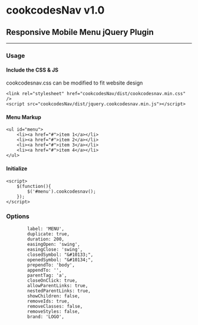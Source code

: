 # cookcodesNav v1.0
## Responsive Mobile Menu jQuery Plugin
* * *
### Usage

#### Include the CSS & JS
cookcodesnav.css can be modified to fit website design

    <link rel="stylesheet" href="cookcodesNav/dist/cookcodesnav.min.css" />
    <script src="cookcodesNav/dist/jquery.cookcodesnav.min.js"></script>

#### Menu Markup

    <ul id="menu">
        <li><a href="#">item 1</a></li>
        <li><a href="#">item 2</a></li>
        <li><a href="#">item 3</a></li>
        <li><a href="#">item 4</a></li>
    </ul>
#### Initialize

    <script>
        $(function(){
            $('#menu').cookcodesnav();
        });
    </script>

### Options
 			label: 'MENU',
            duplicate: true,
            duration: 200,
            easingOpen: 'swing',
            easingClose: 'swing',
            closedSymbol: "&#10133;",
            openedSymbol: "&#10134;",
            prependTo: 'body',
            appendTo: '',
            parentTag: 'a',
            closeOnClick: true,
            allowParentLinks: true,
            nestedParentLinks: true,
            showChildren: false,
            removeIds: true,
            removeClasses: false,
            removeStyles: false,
			brand: 'LOGO',

